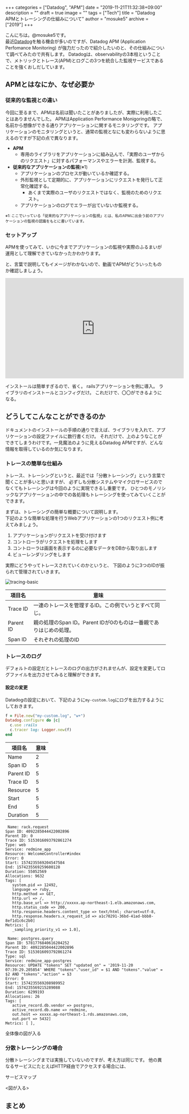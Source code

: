 +++
categories = ["Datadog", "APM"]
date = "2019-11-21T11:32:38+09:00"
description = ""
draft = true
image = ""
tags = ["Tech"]
title = "Datadog APMとトレーシングの仕組みについて"
author = "mosuke5"
archive = ["2019"]
+++

こんにちは。@mosuke5です。  
最近[Datadog](https://www.datadoghq.com/)を触る機会が多いのですが、Datadog APM (Application Perfomance Monitoring) が強力だったので紹介したいのと、その仕組みについて調べてみたので共有します。
Datadogは、observabilityの3本柱ということで、メトリックとトレース(APM)とログこの3つを統合した監視サービスであることを強くおしだしています。
<!--more-->

## APMとはなにか、なぜ必要か
### 従来的な監視との違い
今回に至るまで、APMは名前は聞いたことがありましたが、実際に利用したことはありませんでした。
APMはApplication Performance Monigoringの略で、名前から想像ができる通りアプリケーションに関するモニタリングです。
アプリケーションのモニタリングというと、通常の監視となにも変わらないように思えるのですが下記の点で異なります。

- **APM**
    - 専用のライブラリをアプリケーションに組み込んで、「実際のユーザからのリクエスト」に対するパフォーマンスやエラーを計測、監視する。
- **従来的なアプリケーションの監視**(※1)
    - アプリケーションのプロセスが動いているか確認する。
    - 外形監視として定期的に、アプリケーションにリクエストを発行して正常化確認する。
        - あくまで実際のユーザのリクエストではなく、監視のためのリクエスト。
    - アプリケーションのログでエラーが出ていないか監視する。

<small>※1: ここでいっている「従来的なアプリケーションの監視」とは、私のAPMに出会う前のアプリケーションの監視の認識をもとに書いています。</small>

### セットアップ
APMを使ってみて、いかに今までアプリケーションの監視や実際のふるまいが運用として理解できていなかったかわかります。

と、言葉で説明してもイメージがわかないので、動画でAPMがどういったものか確認しましょう。

<iframe width="560" height="315" src="https://www.youtube.com/embed/faoR5M-BaSw" frameborder="0" allow="accelerometer; autoplay; encrypted-media; gyroscope; picture-in-picture" allowfullscreen></iframe>


インストールは簡単すぎるので、省く。
railsアプリケーションを例に導入。
ライブラリのインストールとコンフィグだけ。
これだけで、〇〇ができるようになる。


## どうしてこんなことができるのか
ドキュメントのインストールの手順の通りで言えば、ライブラリを入れて、アプリケーションの設定ファイルに数行書くだけ。
それだけで、上のようなことができてしまうわけです。一見魔法のように見えるDatadog APMですが、どんな情報を取得しているのか気になります。  

### トレースの簡単な仕組み
トレース、トレーシングというと、最近では「分散トレーシング」という言葉で聞くことが多いと思いますが、
必ずしも分散システムやマイクロサービスのでなくてもトレーシングは今回のように実現できるし重要です。
ひとつのモノリシックなアプリケーションの中での各処理もトレーシングを使ってみていくことができます。

まずは、トレーシングの簡単な概要について説明します。  
下記のような簡単な処理を行うWebアプリケーションの1つのリクエスト例に考えてみましょう。  

1. アプリケーションがリクエストを受け付けます
1. コントローラがリクエストを処理をします
1. コントローラは画面を表示するのに必要なデータをDBから取り出します
1. ビューレンダリングをします

実際にどうやってトレースされていくのかというと、
下図のように3つのIDが振られて管理されていきます。

![tracing-basic](/image/tracing-basic.png)

|項目名  |意味  |
|---|---|
|Trace ID |一連のトレースを管理するID。この例でいうとすべて同じ。  |
|Parent ID  |親の処理のSpan ID。Parent IDが0のものは一番親でありはじめの処理。  |
|Span ID  |それぞれの処理のID  |


### トレースのログ
デフォルトの設定だとトレースのログの出力がされませんが、設定を変更してログファイルを出力させてみると理解ができます。

#### 設定の変更
Datadogの設定において、下記のように`my-custom.log`にログを出力するようにしておきます。

```ruby
f = File.new("my-custom.log", "w+")
Datadog.configure do |c|
  c.use :rails
  c.tracer log: Logger.new(f)
end
```

|項目名  |意味  |
|---|---|
|Name  |2  |
|Span ID  |5  |
|Parent ID  |5  |
|Trace ID |5  |
|Resource |5  |
|Start |5  |
|End |5  |
|Duration |5  |

```
 Name: rack.request
Span ID: 4092285044422002896
Parent ID: 0
Trace ID: 5153016093792861274
Type: web
Service: redmine_app
Resource: WelcomeController#index
Error: 0
Start: 1574235569204547584
End: 1574235569259600128
Duration: 55052569
Allocations: 9632
Tags: [
   system.pid => 12492,
   language => ruby,
   http.method => GET,
   http.url => /,
   http.base_url => http://xxxxx.ap-northeast-1.elb.amazonaws.com,
   http.status_code => 200,
   http.response.headers.content_type => text/html; charset=utf-8,
   http.response.headers.x_request_id => a1c70291-36bd-41ad-bbb8-8ef1d1c6c2b0]
Metrics: [
   _sampling_priority_v1 => 1.0],

 Name: postgres.query
Span ID: 5781776840616204252
Parent ID: 4092285044422002896
Trace ID: 5153016093792861274
Type: sql
Service: redmine_app-postgres
Resource: UPDATE "tokens" SET "updated_on" = '2019-11-20 07:39:29.205854' WHERE "tokens"."user_id" = $1 AND "tokens"."value" = $2 AND "tokens"."action" = $3
Error: 0
Start: 1574235569208989952
End: 1574235569215289088
Duration: 6299193
Allocations: 26
Tags: [
   active_record.db.vendor => postgres,
   active_record.db.name => redmine,
   out.host => xxxxx.ap-northeast-1.rds.amazonaws.com,
   out.port => 5432]
Metrics: [ ],
```

全体像の図が入る

### 分散トレーシングの場合
分散トレーシングまでは実施していないのですが、考え方は同じです。
他の異なるサービスにたとえばHTTP経由でアクセスする場合には、

サービスマップ

<図が入る>

## まとめ

